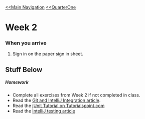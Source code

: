 [<<Main Navigation](https://github.com/bciancio/QuickMockup/blob/master/README.md#quickmockup) [<<QuarterOne](https://github.com/bciancio/QuickMockup/tree/master/Quarter1)

# Week 2

### When you arrive
1. Sign in on the paper sign in sheet.

## Stuff Below



##### Homework

* Complete all exercises from Week 2 if not completed in class.
* Read the [Git and IntelliJ Integration article](#intellij-idea).
* Read the [jUnit Tutorial on Tutorialspoint.com](#jUnit)
* Read the [IntelliJ testing article](#intellij-idea)
